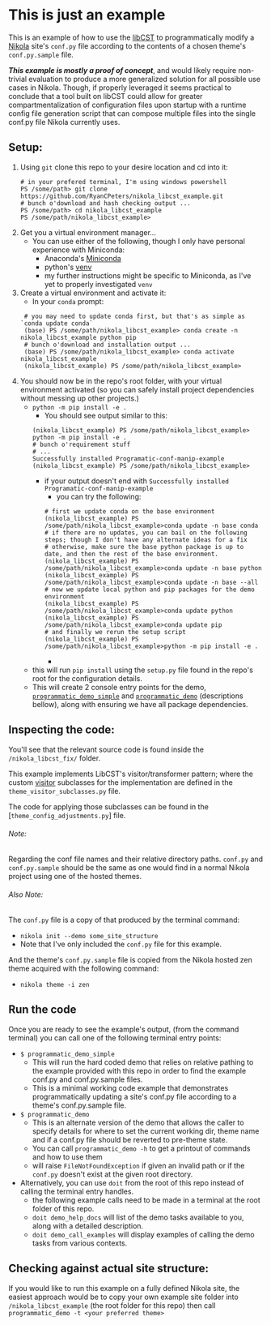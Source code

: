 This is just an example
===
This is an example of how to use the [libCST](https://github.com/Instagram/LibCST) to programmatically modify a [Nikola](https://github.com/getnikola/nikola) site's `conf.py` file according to the contents of a chosen theme's `conf.py.sample` file.

__*This example is mostly a proof of concept*__, and would likely require non-trivial evaluation to produce a more generalized solution for all possible use cases in Nikola. Though, if properly leveraged it seems practical to conclude that a tool built on libCST could allow for greater compartmentalization of configuration files upon startup with a runtime config file generation script that can compose multiple files into the single conf.py file Nikola currently uses.

Setup:
---
1. Using `git` clone this repo to your desire location and cd into it:
   ```shell script
   # in your prefered terminal, I'm using windows powershell
   PS /some/path> git clone https://github.com/RyanCPeters/nikola_libcst_example.git
   # bunch o'download and hash checking output ...
   PS /some/path> cd nikola_libcst_example
   PS /some/path/nikola_libcst_example>
   ```
2. Get you a virtual environment manager... 
   * You can use either of the following, though I only have personal experience with Miniconda:
      * Anaconda's [Miniconda](https://docs.conda.io/en/latest/miniconda.html)
      * python's [venv](https://docs.python.org/3/tutorial/venv.html)
      * my further instructions might be specific to Miniconda, as I've yet to properly investigated `venv`
3. Create a virtual environment and activate it:
   * In your `conda` prompt:
   ```shell script
    # you may need to update conda first, but that's as simple as `conda update conda`
    (base) PS /some/path/nikola_libcst_example> conda create -n nikola_libcst_example python pip
    # bunch o'download and installation output ...
    (base) PS /some/path/nikola_libcst_example> conda activate nikola_libcst_example
    (nikola_libcst_example) PS /some/path/nikola_libcst_example>
   ```
4. You should now be in the repo's root folder, with your virtual environment activated (so you can safely install project dependencies without messing up other projects.) 
   * `python -m pip install -e .`
      * You should see output similar to this:
      ```shell script
      (nikola_libcst_example) PS /some/path/nikola_libcst_example> python -m pip install -e .
      # bunch o'requirement stuff
      # ...
      Successfully installed Programatic-conf-manip-example
      (nikola_libcst_example) PS /some/path/nikola_libcst_example>
      ```
     * if your output doesn't end with `Successfully installed Programatic-conf-manip-example` 
        * you can try the following:
        ```shell script
        # first we update conda on the base environment
        (nikola_libcst_example) PS /some/path/nikola_libcst_example>conda update -n base conda
        # if there are no updates, you can bail on the following steps; though I don't have any alternate ideas for a fix
        # otherwise, make sure the base python package is up to date, and then the rest of the base environment. 
        (nikola_libcst_example) PS /some/path/nikola_libcst_example>conda update -n base python
        (nikola_libcst_example) PS /some/path/nikola_libcst_example>conda update -n base --all
        # now we update local python and pip packages for the demo environment
        (nikola_libcst_example) PS /some/path/nikola_libcst_example>conda update python
        (nikola_libcst_example) PS /some/path/nikola_libcst_example>conda update pip
        # and finally we rerun the setup script
        (nikola_libcst_example) PS /some/path/nikola_libcst_example>python -m pip install -e .       
        ```
        * 
   * this will run `pip install` using the `setup.py` file found in the repo's root for the configuration details.
   * This will create 2 console entry points for the demo, [`programmatic_demo_simple`](#entry-1) and [`programmatic_demo`](#entry-2) (descriptions bellow), along with ensuring we have all package dependencies.
   

Inspecting the code:
---
You'll see that the relevant source code is found inside the `/nikola_libcst_fix/` folder.

This example implements LibCST's visitor/transformer pattern; where the custom [visitor](https://libcst.readthedocs.io/en/latest/tutorial.html) subclasses for the implementation are defined in the `theme_visitor_subclasses.py` file.

The code for applying those subclasses can be found in the [`theme_config_adjustments.py`] file.

###### Note: 
Regarding the conf file names and their relative directory paths.
`conf.py` and `conf.py.sample` should be the same as one would find in a normal Nikola project using one of the hosted themes.

###### Also Note:
The `conf.py` file is a copy of that produced by the terminal command:
* `nikola init --demo some_site_structure`
* Note that I've only included the `conf.py` file for this example. 

And the theme's `conf.py.sample` file is copied from the Nikola hosted zen theme acquired with the following command:
* `nikola theme -i zen`

Run the code
---
Once you are ready to see the example's output, (from the command terminal) you can call one of the following terminal entry points:
* <a name="entry-1">`$ programmatic_demo_simple`</a>
   * This will run the hard coded demo that relies on relative pathing to the example provided with this repo in order to find the example conf.py and conf.py.sample files.
   * This is a minimal working code example that demonstrates programmatically updating a site's conf.py file according to a theme's conf.py.sample file.
* <a name="entry-2">`$ programmatic_demo`</a>
   * This is an alternate version of the demo that allows the caller to specify details for where to set the current working dir, theme name and if a conf.py file should be reverted to pre-theme state. 
   * You can call `programmatic_demo -h` to get a printout of commands and how to use them
   * will raise `FileNotFoundException` if given an invalid path or if the `conf.py` doesn't exist at the given root directory.
* Alternatively, you can use `doit` from the root of this repo instead of calling the terminal entry handles.
   * the following example calls need to be made in a terminal at the root folder of this repo.
   * `doit demo_help_docs` will list of the demo tasks available to you, along with a detailed description.
   * `doit demo_call_examples` will display examples of calling the demo tasks from various contexts.


Checking against actual site structure:
---
If you would like to run this example on a fully defined Nikola site, the easiest approach would be to copy your own example site folder into `/nikola_libcst_example` (the root folder for this repo) then call `programmatic_demo -t <your preferred theme>` 
